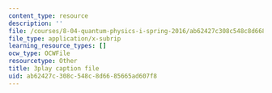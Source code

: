 ```yaml
---
content_type: resource
description: ''
file: /courses/8-04-quantum-physics-i-spring-2016/ab62427c308c548c8d6685665ad607f8_3Cij8HYKXOk.vtt
file_type: application/x-subrip
learning_resource_types: []
ocw_type: OCWFile
resourcetype: Other
title: 3play caption file
uid: ab62427c-308c-548c-8d66-85665ad607f8
---
```

